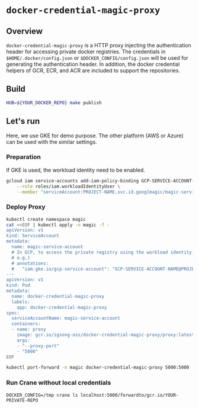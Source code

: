 # `docker-credential-magic-proxy`

## Overview

`docker-credential-magic-proxy` is a HTTP proxy injecting the authentication header for accessing private docker registries.
The credentials in `$HOME/.docker/config.json` or `$DOCKER_CONFIG/config.json` will be used for generating the authentication header.
In addition, the docker credential helpers of GCR, ECR, and ACR are included to support the repositories.

## Build

```bash
HUB=${YOUR_DOCKER_REPO} make publish
```

## Let's run

Here, we use GKE for demo purpose. The other platform (AWS or Azure) can be used with the similar settings.

### Preparation

If GKE is used, the workload identity need to be enabled.

```bash
gcloud iam service-accounts add-iam-policy-binding GCP-SERVICE-ACCOUNT-NAME@PROJECT-NAME.iam.gserviceaccount.com \
    --role roles/iam.workloadIdentityUser \
    --member "serviceAccount:PROJECT-NAME.svc.id.goog[magic/magic-service-account]"
```

### Deploy Proxy

```bash
kubectl create namespace magic
cat <<EOF | kubectl apply -n magic -f -
apiVersion: v1
kind: ServiceAccount
metadata:
  name: magic-service-account
  # In GCP, to access the private registry using the workload identity, service account need to be set up.
  # e.g.)
  # annotations:
  #   "iam.gke.io/gcp-service-account": "GCP-SERVICE-ACCOUNT-NAME@PROJECT-NAME.iam.gserviceaccount.com"
---
apiVersion: v1
kind: Pod
metadata:
  name: docker-credential-magic-proxy
  labels:
    app: docker-credential-magic-proxy
spec:
  serviceAccountName: magic-service-account
  containers:
  - name: proxy
    image: gcr.io/igsong-oss/docker-credential-magic-proxy/proxy:latest
    args:
    - "--proxy-port"
    - "5000"
EOF

kubectl port-forward -n magic docker-credential-magic-proxy 5000:5000
```

### Run Crane without local credentials

```
DOCKER_CONFIG=/tmp crane ls localhost:5000/forwardto/gcr.io/YOUR-PRIVATE-REPO
```
